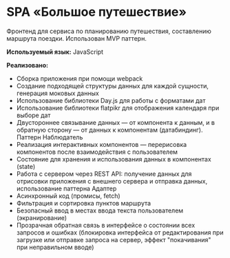 # SPA «Большое путешествие»
Фронтенд для сервиса по планированию путешествия, составлению маршрута поездки. Использован MVP паттерн.

**Используемый язык:** JavaScript

**Реализовано:**
- Сборка приложения при помощи webpack
- Создание подходящей структуры данных для каждой сущности, генерация моковых данных
- Использование библиотеки Day.js для работы с форматами дат
- Использование библиотеки flatpikr для отображения календаря при выборе дат
- Двустороннее связывание данных — от компонента к данным, и в обратную сторону — от данных к компонентам (датабиндинг). Паттерн Наблюдатель
- Реализация интерактивных компонентов — перерисовка компонентов после взаимодействия с пользователем
- Состояние для хранения и использования данных в компонентах (state)
- Работа с сервером через REST API: получение данных для отрисовки приложения с внешнего сервера и отправка данных, использование паттерна Адаптер
- Асинхронный код (промисы, fetch)
- Фильтрация и сортировка пунктов маршрута
- Безопасный ввод в местах ввода текста пользователем (экранирование)
- Прозрачная обратная связь в интерфейсе о состоянии всех запросов и ошибках (блокировка интерфейса от редактирования при загрузке или отправке запроса на сервер, эффект "покачивания" при неправильном вводе)
